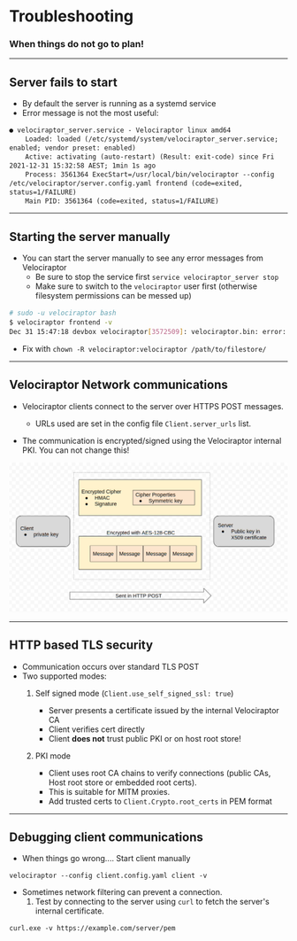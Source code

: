 <!-- .slide: class="title" -->

# Troubleshooting
### When things do not go to plan!


---

<!-- .slide: class="content" -->

## Server fails to start

* By default the server is running as a systemd service
* Error message is not the most useful:

```
● velociraptor_server.service - Velociraptor linux amd64
    Loaded: loaded (/etc/systemd/system/velociraptor_server.service; enabled; vendor preset: enabled)
    Active: activating (auto-restart) (Result: exit-code) since Fri 2021-12-31 15:32:58 AEST; 1min 1s ago
    Process: 3561364 ExecStart=/usr/local/bin/velociraptor --config /etc/velociraptor/server.config.yaml frontend (code=exited, status=1/FAILURE)
    Main PID: 3561364 (code=exited, status=1/FAILURE)

```

---

<!-- .slide: class="content small-font" -->

## Starting the server manually

* You can start the server manually to see any error messages from
  Velociraptor
  * Be sure to stop the service first `service velociraptor_server stop`
  * Make sure to switch to the `velociraptor` user first (otherwise
    filesystem permissions can be messed up)

```bash wrap
# sudo -u velociraptor bash
$ velociraptor frontend -v
Dec 31 15:47:18 devbox velociraptor[3572509]: velociraptor.bin: error: frontend: loading config file: failed to acquire target io.Writer: failed to create a new file /mnt/data/logs/Velociraptor_debug.log.202112270000: failed to open file /mnt/data/logs/Velociraptor_debug.log.202112270000: open /mnt/data/logs/Velociraptor_debug.log.202112270000: permission denied
```

* Fix with `chown -R velociraptor:velociraptor /path/to/filestore/`

---

<!-- .slide: class="content small-font" -->

## Velociraptor Network communications

* Velociraptor clients connect to the server over HTTPS POST
  messages.
   * URLs used are set in the config file `Client.server_urls` list.

* The communication is encrypted/signed using the Velociraptor
  internal PKI. You can not change this!

<img src="post_message_format.png" class="mid-height">


---

<!-- .slide: class="content small-font" -->

## HTTP based TLS security

* Communication occurs over standard TLS POST
* Two supported modes:
   1. Self signed mode (`Client.use_self_signed_ssl: true`)
      * Server presents a certificate issued by the internal Velociraptor CA
      * Client verifies cert directly
      * Client **does not** trust public PKI or on host root store!

   2. PKI mode
      * Client uses root CA chains to verify connections (public CAs,
        Host root store or embedded root certs).
      * This is suitable for MITM proxies.
      * Add trusted certs to `Client.Crypto.root_certs` in PEM format

---

<!-- .slide: class="content small-font" -->

## Debugging client communications

* When things go wrong.... Start client manually

```
velociraptor --config client.config.yaml client -v
```

* Sometimes network filtering can prevent a connection.
    1. Test by connecting to the server using `curl` to fetch the
       server's internal certificate.

```
curl.exe -v https://example.com/server/pem
```
